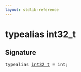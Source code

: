 ```yaml
---
layout: stdlib-reference
---
```


# typealias int32\_t

## Signature

<pre>
<span class='code_keyword'>typealias</span> <a href="/stdlib-reference/types/int32_t" class="code_type">int32_t</a> = int;
</pre>

